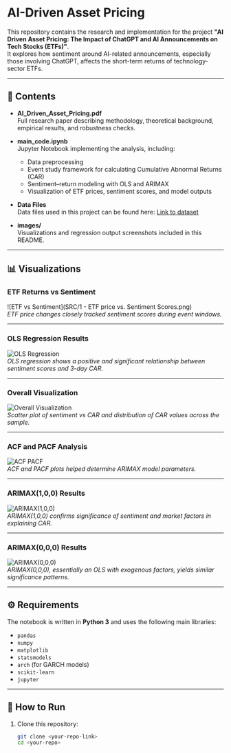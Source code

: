 # AI-Driven Asset Pricing

This repository contains the research and implementation for the project **"AI Driven Asset Pricing: The Impact of ChatGPT and AI Announcements on Tech Stocks (ETFs)"**.  
It explores how sentiment around AI-related announcements, especially those involving ChatGPT, affects the short-term returns of technology-sector ETFs.

---

## 📂 Contents

- **AI_Driven_Asset_Pricing.pdf**  
  Full research paper describing methodology, theoretical background, empirical results, and robustness checks.

- **main_code.ipynb**  
  Jupyter Notebook implementing the analysis, including:
  - Data preprocessing  
  - Event study framework for calculating Cumulative Abnormal Returns (CAR)  
  - Sentiment–return modeling with OLS and ARIMAX  
  - Visualization of ETF prices, sentiment scores, and model outputs  

- **Data Files**  
  Data files used in this project can be found here: [Link to dataset]()

- **images/**  
  Visualizations and regression output screenshots included in this README.

---

## 📊 Visualizations

### ETF Returns vs Sentiment
![ETF vs Sentiment](SRC/1 - ETF price vs. Sentiment Scores.png)  
*ETF price changes closely tracked sentiment scores during event windows.*

---

### OLS Regression Results
![OLS Regression](images/2%20-%20OLS%20Regression%20Result.png)  
*OLS regression shows a positive and significant relationship between sentiment scores and 3-day CAR.*

---

### Overall Visualization
![Overall Visualization](images/3%20-%20Overall%20Visualization.png)  
*Scatter plot of sentiment vs CAR and distribution of CAR values across the sample.*

---

### ACF and PACF Analysis
![ACF PACF](images/4%20-%20CAR's%20ACF%20and%20PACF.png)  
*ACF and PACF plots helped determine ARIMAX model parameters.*

---

### ARIMAX(1,0,0) Results
![ARIMAX(1,0,0)](images/5%20-%20ARIMAX(1,0,0)%20Regression%20Result.png)  
*ARIMAX(1,0,0) confirms significance of sentiment and market factors in explaining CAR.*

---

### ARIMAX(0,0,0) Results
![ARIMAX(0,0,0)](images/6%20-%20ARIMAX(0,0,0)%20Regression%20Result.png)  
*ARIMAX(0,0,0), essentially an OLS with exogenous factors, yields similar significance patterns.*

---

## ⚙️ Requirements

The notebook is written in **Python 3** and uses the following main libraries:
- `pandas`
- `numpy`
- `matplotlib`
- `statsmodels`
- `arch` (for GARCH models)
- `scikit-learn`
- `jupyter`

---

## 🚀 How to Run

1. Clone this repository:
   ```bash
   git clone <your-repo-link>
   cd <your-repo>
